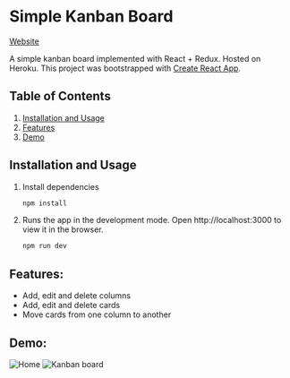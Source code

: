 # Simple Kanban Board
[Website](https://simplekanbanboard.herokuapp.com/)

A simple kanban board implemented with React + Redux. Hosted on Heroku.
This project was bootstrapped with [Create React App](https://github.com/facebook/create-react-app).

## Table of Contents
1. [Installation and Usage](#installation-and-usage)
2. [Features](#features)
3. [Demo](#demo)

## Installation and Usage

1. Install dependencies

   ```bash
   npm install
   ```

2. Runs the app in the development mode. Open http://localhost:3000 to view it in the browser.

   ```bash
   npm run dev
   ```
   
## Features:

- Add, edit and delete columns
- Add, edit and delete cards
- Move cards from one column to another

## Demo:

![Home](https://user-images.githubusercontent.com/43526340/92440190-f81c9a80-f160-11ea-8df8-dbf2ecc3da83.png)
![Kanban board](https://user-images.githubusercontent.com/43526340/92439741-3c5b6b00-f160-11ea-84fa-8cb6b20f2a98.png)


